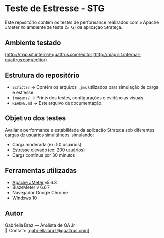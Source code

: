 # Teste de Estresse - STG

Este repositório contém os testes de performance realizados com o Apache JMeter no ambiente de teste (STG) da aplicação Stratega.

## Ambiente testado

[http://map.sit.internal-quattrus.com/editor](http://map.sit.internal-quattrus.com/editor)

## Estrutura do repositório

- `Scripts/` → Contém os arquivos `.jmx` utilizados para simulação de carga e estresse.
- `Imagens/` → Prints dos testes, configurações e evidências visuais.
- `README.md` → Este arquivo de documentação.

## Objetivo dos testes

Avaliar a performance e estabilidade da aplicação Stratega sob diferentes cargas de usuários simultâneos, simulando:

- Carga moderada (ex: 50 usuários)
- Estresse elevado (ex: 200 usuários)
- Carga contínua por 30 minutos

## Ferramentas utilizadas

- [Apache JMeter](https://jmeter.apache.org/) v5.6.3
- BlazeMeter v 6.6.7
- Navegador Google Chrome
- Windows 10

## Autor

Gabriella Braz — Analista de QA Jr  
📧 Contato: [gabriella.braz@quattrus.com]

